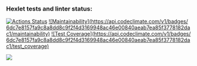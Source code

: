### Hexlet tests and linter status:
[![Actions Status](https://github.com/MishinS/frontend-project-lvl2/workflows/hexlet-check/badge.svg)](https://github.com/MishinS/frontend-project-lvl2/actions)
[![Maintainability](https://api.codeclimate.com/v1/badges/
6dc7e8157fa9c8a8dd8c9f2f4d3169948ac46e00840aeab7ea85f3778182dac1/maintainability)](https://codeclimate.com/github.com/MishinS/frontend-project-lvl2/maintainability)
[![Test Coverage](https://api.codeclimate.com/v1/badges/
6dc7e8157fa9c8a8dd8c9f2f4d3169948ac46e00840aeab7ea85f3778182dac1/test_coverage)](https://codeclimate.com/github.com/MishinS/frontend-project-lvl2/test_coverage)


<a href="https://asciinema.org/a/sn1YzIkzf6Vo5dmUnW8pYZfI8" target="_blank"><img src="https://asciinema.org/a/sn1YzIkzf6Vo5dmUnW8pYZfI8.svg" /></a>
